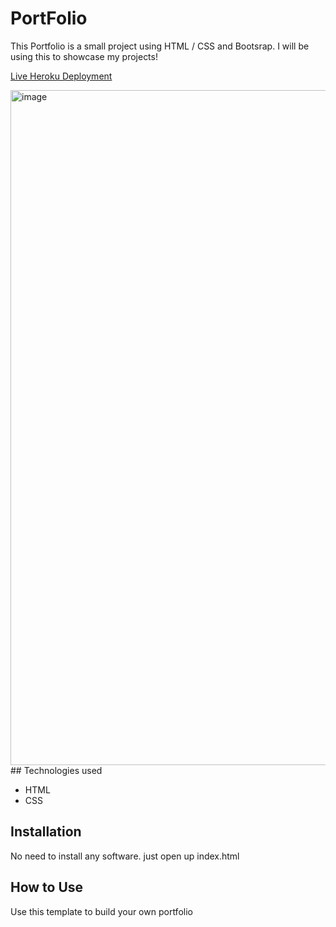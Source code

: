 # PortFolio
This Portfolio is a small project using HTML / CSS and Bootsrap. I will be using this to showcase my projects!

[Live Heroku Deployment](https://portfolio-yasmine.herokuapp.com/)


 <img width="1080" alt="image" src="">
## Technologies used

* HTML
* CSS

## Installation

No need to install any software. just open up index.html

## How to Use

Use this template to build your own portfolio
